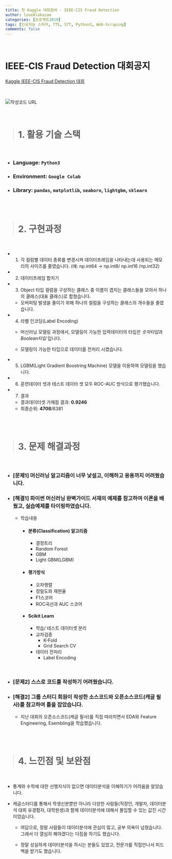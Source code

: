 ```yaml
---
title: 첫 Kaggle 대회참여 - IEEE-CIS Fraud Detection
author: loveAlakazam
categories: [프로젝트2019]
tags: [인공지능 스피커, TTS, STT, Python3, Web-Scraping]
comments: false
---
```


<br>

# IEEE-CIS Fraud Detection 대회공지

[Kaggle IEEE-CIS Fraud Detection 대회](https://www.kaggle.com/c/ieee-fraud-detection)

<br>

![작성코드 URL](https://github.com/loveAlakazam/kaggle_IEEE_CIS_Fraud_Detection/blob/master/self_making_kernel/trial3/ieee_fraud_detection_inColab_myself.ipynb)

<BR>

> # 1. 활용 기술 스택

<BR>

- ### Language: `Python3`
- ### Environment: `Google Colab`
- ### Library: `pandas`, `matplotlib`, `seaborn`, `lightgbm`, `sklearn`

<br><br>

> # 2. 구현과정

<br>

- 1. 각 컬럼별 데이터 종류를 변경시켜 데이터프레임을 나타내는데 사용되는 메모리의 사이즈를 줄였습니다.
(예: np.int64 -> np.int8/ np.int16 /np.int32)

- 2. 데이터프레임 합치기

- 3. Object 타입 컬럼을 구성하는 클래스 중 이름이 겹치는 클래스들을 모아서 하나의 클래스(대표 클래스)로 합쳤습니다.

  - 오버피팅 발생을 줄이기 위해 하나의 컬럼을 구성하는 클래스의 개수들을 줄였습니다.

- 4. 라벨 인코딩(Label Encoding)
  - 머신러닝 모델링 과정에서, 모델링이 가능한 입력데이터의 타입은 *숫자타입*과 *Boolean타입* 입니다.

  - 모델링이 가능한 타입으로 데이터를 전처리 시켰습니다.


- 5. LGBM(Light Gradient Boostring Machine) 모델을 이용하여 모델링을 했습니다.

- 6. 훈련데이터 셋과 테스트 데이터 셋 모두 ROC-AUC 방식으로 평가했습니다.

- 7. 결과
  - 결과데이터셋 가채점 결과: **0.9246**
  - 최종순위: **4708**/6381



<br><br>

> # 3. 문제 해결과정

<br>

- ### [문제1] 머신러닝 알고리즘이 너무 낯설고, 이해하고 응용까지 어려웠습니다.

- ### [해결1] **파이썬 머신러닝 완벽가이드** 서재의 예제를 참고하여 이론을 배웠고, 실습예제를 타이핑하였습니다.
  - 학습내용
    - #### 분류(Classification) 알고리즘
      - 결정트리
      - Random Forest
      - GBM
      - Light GBM(LGBM)

    - #### 평가방식
      - 오차행렬
      - 정밀도와 재현율
      - F1스코어
      - ROC곡선과 AUC 스코어
    - #### Scikit Learn
      - 학습/ 테스트 데이터셋 분리
      - 교차검증
        - K-Fold
        - Grid Search CV
      - 데이터 전처리
        - Label Encoding


<BR>

- ### [문제2] 스스로 코드를 작성하기 어려웠습니다.

- ### [해결2] 그룹 스터디 회원이 작성한 소스코드와 오픈소스코드(캐글 필사)를 참고하여 틀을 잡았습니다.
  - 지난 대회의 오픈소스코드(캐글 필사)를 직접 따라치면서 EDA와 Feature Engineering, Esembling을 학습했습니다.

<br><br>

> # 4. 느낀점 및 보완점

<br>

- 통계와 수학에 대한 선행지식이 없으면 데이터분석을 이해하기가 어려움을 알았습니다.

- 캐글스터디를 통해서 학생신분뿐만 아니라 다양한 사람들(직장인, 개발자, 데이터분석 대회 유경험자, 대학원생)과 함께 데이터분석에 대해서 몰입할 수 있는 값진 시간이었습니다.
  - 여담으로, 정말 사람들이 데이터분석에 관심이 많고, 공부 의욕이 넘쳤습니다. 그래서 더 열심히 해야겠다는 다짐을 하기도 했습니다.

  - 정말 성실하게 데이터분석을 하시는 분들도 있었고, 전문가를 직접만나서 피드백을 받기도 했습니다.

<br><br>
